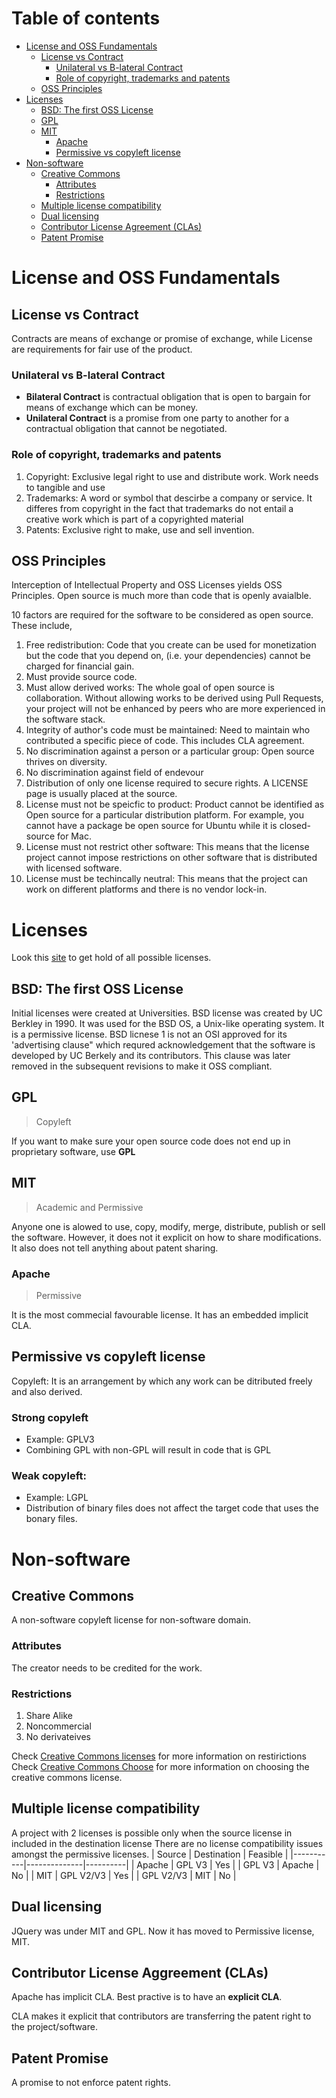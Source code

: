 # Table of contents

- [License and OSS Fundamentals](#license-and-oss-fundamentals)
  * [License vs Contract](#license-vs-contract)
    + [Unilateral vs B-lateral Contract](#unilateral-vs-b-lateral-contract)
    + [Role of copyright, trademarks and patents](#role-of-copyright--trademarks-and-patents)
  * [OSS Principles](#oss-principles)
- [Licenses](#licenses)
  * [BSD: The first OSS License](#bsd--the-first-oss-license)
  * [GPL](#gpl)
  * [MIT](#mit)
    + [Apache](#apache)
    + [Permissive vs copyleft license](#permissive-vs-copyleft-license)
- [Non-software](#non-software)
  * [Creative Commons](#creative-commons)
    + [Attributes](#attributes)
    + [Restrictions](#restrictions)
  * [Multiple license compatibility](#multiple-license-compatibility)
  * [Dual licensing](#dual-licensing)
  * [Contributor License Agreement (CLAs)](#contributor-license-aggreement--clas-)
  * [Patent Promise](#patent-promise)


# License and OSS Fundamentals

## License vs Contract

Contracts are means of exchange or promise of exchange, while License are requirements for fair use of the product.

### Unilateral vs B-lateral Contract

- **Bilateral Contract** is contractual obligation that is open to bargain for means of exchange which can be money.
- **Unilateral Contract** is a promise from one party to another for a contractual obligation that cannot be negotiated.

### Role of copyright, trademarks and patents

1. Copyright: Exclusive legal right to use and distribute work. Work needs to tangible and use 
2. Trademarks: A word or symbol that descirbe a company or service. 
			It differes from copyright in the fact that trademarks do not entail a creative work which is part of a copyrighted material
3. Patents: Exclusive right to make, use and sell invention.


## OSS Principles

Interception of Intellectual Property and OSS Licenses yields OSS Principles. Open source is much more than code that is openly avaialble.

10 factors are required for the software to be considered as open source.
These include,

1. Free redistribution: Code that you create can be used for monetization but the code that you depend on, (i.e. your dependencies) cannot be charged for financial gain.
2. Must provide source code.
3. Must allow derived works: The whole goal of open source is collaboration. Without allowing works to be derived using Pull Requests, your project will not be enhanced by peers who are more experienced in the software stack.
4. Integrity of author's code must be maintained: Need to maintain who contributed a specific piece of code. This includes CLA agreement.
5. No discrimination against a person or a particular group: Open source thrives on diversity.
6. No discrimination against field of endevour
7. Distribution of only one license required to secure rights. A LICENSE page is usually placed at the source.
8. License must not be speicfic to product: Product cannot be identified as Open source for a particular distribution platform. For example, you cannot have a package be open source for Ubuntu while it is closed-source for Mac. 
9. License must not restrict other software: This means that the license project cannot impose restrictions on other software that is distributed with licensed software.
10. License must be techincally neutral: This means that the project can work on different platforms and there is no vendor lock-in.






# Licenses

Look this [site](https://choosealicense.com/) to get hold of all possible licenses.

## BSD: The first OSS License

Initial licenses were created at Universities. BSD license was created by UC Berkley in 1990. It was used for the BSD OS, a Unix-like operating system.
It is a permissive license. 
BSD licnese 1 is not an OSI approved for its 'advertising clause" which requred acknowledgement that the software is developed by UC Berkely and its contributors.
This clause was later removed in the subsequent revisions to make it OSS compliant.


## GPL
> Copyleft

If you want to make sure your open source code does not end up in proprietary software, use **GPL**




## MIT
> Academic and Permissive

Anyone one is alowed to use, copy, modify, merge, distribute, publish or sell the software. However, it does not it explicit on how to share modifications.
It also does not tell anything about patent sharing.

### Apache
> Permissive

It is the most commecial favourable license. It has an embedded implicit CLA.


## Permissive vs copyleft license

Copyleft: It is an arrangement by which any work can be ditributed freely and also derived.

### Strong copyleft

- Example: GPLV3
- Combining GPL with non-GPL will result in code that is GPL

### Weak copyleft: 
- Example: LGPL
- Distribution of binary files does not affect the target code that uses the bonary files.


# Non-software

## Creative Commons

A non-software copyleft license for non-software domain.


### Attributes
The creator needs to be credited for the work.

### Restrictions
1. Share Alike 
2. Noncommercial
3. No derivateives

Check [Creative Commons licenses](https://creativecommons.org/licenses/) for more information on restirictions
Check [Creative Commons Choose](https://creativecommons.org/choose) for more information on choosing the creative commons license.

## Multiple license compatibility

A project with 2 licenses is possible only when the source license in included in the destination license
There are no license compatibility issues amongst the permissive licenses.
| Source    | Destination | Feasible |
|-----------|--------------|----------|
| Apache    | GPL V3       | Yes      |
| GPL V3    | Apache       | No       |
| MIT       | GPL V2/V3    | Yes      |
| GPL V2/V3 | MIT          | No       |


## Dual licensing

JQuery was under MIT and GPL.
Now it has moved to Permissive license, MIT.

## Contributor License Aggreement (CLAs)

Apache has implicit CLA.
Best practive is to have an **explicit CLA**.

CLA makes it explicit that contributors are transferring the patent right to the project/software.

## Patent Promise

A promise to not enforce patent rights.




